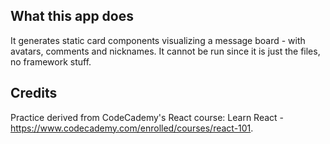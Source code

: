 ## What this app does

It generates static card components visualizing a message board - with avatars, comments and nicknames. It cannot be run since it is just the files, no framework stuff. 

## Credits

Practice derived from CodeCademy's React course: Learn React - https://www.codecademy.com/enrolled/courses/react-101.
